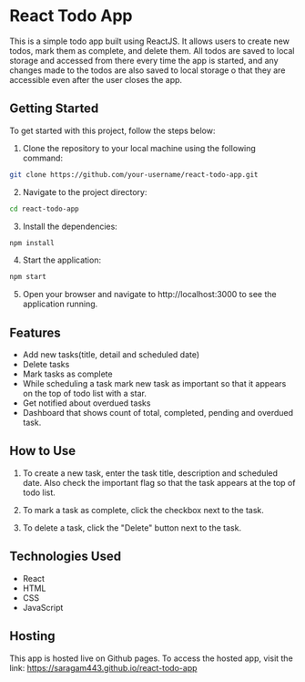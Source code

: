 # React Todo App

This is a simple todo app built using ReactJS. It allows users to create new todos, mark them as complete, and delete them. All todos are saved to local storage and accessed from there every time the app is started, and any changes made to the todos are also saved to local storage o that they are accessible even after the user closes the app.


## Getting Started
To get started with this project, follow the steps below:

1. Clone the repository to your local machine using the following command:
```bash
git clone https://github.com/your-username/react-todo-app.git
```

2. Navigate to the project directory:
```bash
cd react-todo-app
```

3. Install the dependencies:
```bash
npm install
```

4. Start the application:
```bash
npm start
```

5. Open your browser and navigate to http://localhost:3000 to see the application running.


## Features
- Add new tasks(title, detail and scheduled date)
- Delete tasks
- Mark tasks as complete
- While scheduling a task mark new task as important so that it appears on the top of todo list with a star.
- Get notified about overdued tasks
- Dashboard that shows count of total, completed, pending and overdued task.


## How to Use
1. To create a new task, enter the task title, description and scheduled date. Also check the important flag so that the task appears at the top of todo list.

2. To mark a task as complete, click the checkbox next to the task.

3. To delete a task, click the "Delete" button next to the task.


## Technologies Used

- React
- HTML
- CSS
- JavaScript


## Hosting

This app is hosted live on Github pages. To access the hosted app, visit the link: https://saragam443.github.io/react-todo-app

